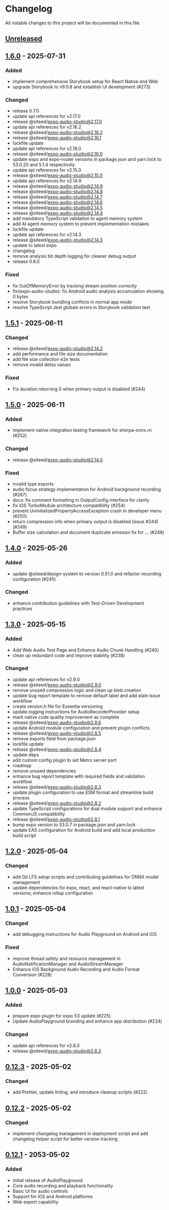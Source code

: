 # Changelog

All notable changes to this project will be documented in this file.

## [Unreleased]


## [1.6.0] - 2025-07-31

### Added
- implement comprehensive Storybook setup for React Native and Web
- upgrade Storybook to v9.0.8 and establish UI development (#273)

### Changed
- release 0.7.0
- update api references for v2.17.0
- release @siteed/expo-audio-studio@2.17.0
- update api references for v2.16.2
- release @siteed/expo-audio-studio@2.16.2
- release @siteed/expo-audio-studio@2.16.1
- lockfile update
- update api references for v2.16.0
- release @siteed/expo-audio-studio@2.16.0
- update expo and expo-router versions in package.json and yarn.lock to 53.0.20 and 5.1.4 respectively
- update api references for v2.15.0
- release @siteed/expo-audio-studio@2.15.0
- update api references for v2.14.9
- release @siteed/expo-audio-studio@2.14.9
- release @siteed/expo-audio-studio@2.14.8
- release @siteed/expo-audio-studio@2.14.7
- release @siteed/expo-audio-studio@2.14.6
- release @siteed/expo-audio-studio@2.14.5
- release @siteed/expo-audio-studio@2.14.4
- add mandatory TypeScript validation to agent memory system
- add AI agent memory system to prevent implementation mistakes
- lockfile update
- update api references for v2.14.3
- release @siteed/expo-audio-studio@2.14.3
- update to latest expo
- changelog
- remove analysis bit depth logging for cleaner debug output
- release 0.6.0

### Fixed
- fix OutOfMemoryError by tracking stream position correctly
-  fix(expo-audio-studio): fix Android audio analysis accumulation showing 0 bytes
- resolve Storybook bundling conflicts in normal app mode
- resolve TypeScript Jest globals errors in Storybook validation test


## [1.5.1] - 2025-06-11

### Changed
- release @siteed/expo-audio-studio@2.14.2
- add performance and file size documentation
- add file size collection e2e tests
- remove invalid detox values

### Fixed
- Fix duration returning 0 when primary output is disabled (#244)


## [1.5.0] - 2025-06-11

### Added
- implement native integration testing framework for sherpa-onnx.rn (#252)

### Changed
- release @siteed/expo-audio-studio@2.14.0

### Fixed
- invalid type exports
- audio focus strategy implementation for Android background recording (#267)
- docs: fix comment formatting in OutputConfig interface for clarity
- fix iOS TurboModule architecture compatibility (#254)
- prevent UninitializedPropertyAccessException crash in developer menu (#250)
- return compression info when primary output is disabled (issue #244) (#249)
- Buffer size calculation and document duplicate emission fix for … (#248)


## [1.4.0] - 2025-05-26

### Added
- update @siteed/design-system to version 0.51.0 and refactor recording configuration (#245)

### Changed
- enhance contribution guidelines with Test-Driven Development practices



## [1.3.0] - 2025-05-15

### Added
- Add Web Audio Test Page and Enhance Audio Chunk Handling (#240)
- clean up redundant code and improve stability (#238)

### Changed
- update api references for v2.9.0
- release @siteed/expo-audio-studio@2.9.0
- remove unused compression logic and clean up blob creation
- update bug report template to remove default label and add stale issue workflow
- create version.h file for Essentia versioning
- update logging instructions for AudioRecorderProvider setup
- mark native code quality improvement as complete
- release @siteed/expo-audio-studio@2.8.6
- update Android module configuration and prevent plugin conflicts
- release @siteed/expo-audio-studio@2.8.5
- remove exports field from package.json
- lockfile update
- release @siteed/expo-audio-studio@2.8.4
- update deps
- add custom config plugin to set Metro server port
- roadmap
- remove unused dependencies
- enhance bug report template with required fields and validation workflow
- release @siteed/expo-audio-studio@2.8.3
- update plugin configuration to use ESM format and streamline build process
- release @siteed/expo-audio-studio@2.8.2
- update TypeScript configurations for dual module support and enhance CommonJS compatibility
- release @siteed/expo-audio-studio@2.8.1
- bump expo version to 53.0.7 in package.json and yarn.lock
- update EAS configuration for Android build and add local production build script


## [1.2.0] - 2025-05-04

### Changed
- add Git LFS setup scripts and contributing guidelines for ONNX model management
- update dependencies for expo, react, and react-native to latest versions; enhance rollup configuration

## [1.0.1] - 2025-05-04

### Changed
- add debugging instructions for Audio Playground on Android and iOS

### Fixed
- improve thread safety and resource management in AudioNotificationManager and AudioStreamManager
- Enhance iOS Background Audio Recording and Audio Format Conversion (#228)


## [1.0.0] - 2025-05-03

### Added
- prepare expo plugin for expo 53 update (#225)
- Update AudioPlayground branding and enhance app distribution (#224)

### Changed
- update api references for v2.6.3
- release @siteed/expo-audio-studio@2.6.3


## [0.12.3] - 2025-05-02

### Changed
- add Prettier, update linting, and introduce cleanup scripts (#222)

## [0.12.2] - 2025-05-02

### Changed
- implement changelog management in deployment script and add changelog helper script for better version tracking

## [0.12.1] - 2053-05-02

### Added
- Initial release of AudioPlayground
- Core audio recording and playback functionality
- Basic UI for audio controls
- Support for iOS and Android platforms
- Web export capability











[unreleased]: https://github.com/deeeed/expo-audio-stream/compare/audio-playground@1.6.0...HEAD
[1.6.0]: https://github.com/deeeed/expo-audio-stream/compare/audio-playground@1.5.1...audio-playground@1.6.0
[1.5.1]: https://github.com/deeeed/expo-audio-stream/compare/audio-playground@1.5.0...audio-playground@1.5.1
[1.5.0]: https://github.com/deeeed/expo-audio-stream/compare/audio-playground@1.4.0...audio-playground@1.5.0
[1.4.0]: https://github.com/deeeed/expo-audio-stream/compare/audio-playground@1.3.0...audio-playground@1.4.0
[1.3.0]: https://github.com/deeeed/expo-audio-stream/compare/audio-playground@1.2.0...audio-playground@1.3.0
[1.2.0]: https://github.com/deeeed/expo-audio-stream/compare/audio-playground@1.0.1...audio-playground@1.2.0
[1.0.1]: https://github.com/deeeed/expo-audio-stream/compare/audio-playground@1.0.0...audio-playground@1.0.1
[1.0.0]: https://github.com/deeeed/expo-audio-stream/compare/audio-playground@0.12.3...audio-playground@1.0.0
[0.12.3]: https://github.com/deeeed/expo-audio-stream/compare/audio-playground@0.12.2...audio-playground@0.12.3
[0.12.2]: https://github.com/deeeed/expo-audio-stream/compare/audio-playground@0.12.1...audio-playground@0.12.2
[0.12.1]: https://github.com/deeeed/expo-audio-stream/releases/tag/audio-playground@0.12.1
